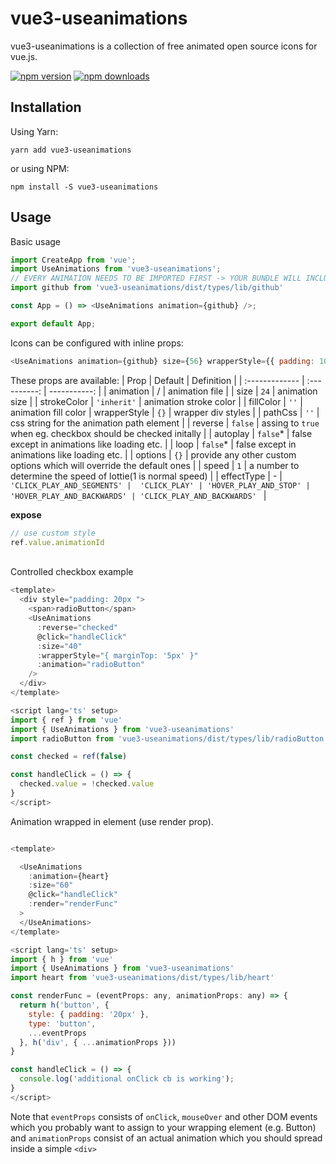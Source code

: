 # vue3-useanimations

vue3-useanimations is a collection of free animated open source icons for vue.js.

[![npm version](https://img.shields.io/npm/v/vue3-useanimations.svg?style=flat-square)](https://www.npmjs.com/package/vue3-useanimations) [![npm downloads](https://img.shields.io/npm/dm/vue3-useanimations.svg?style=flat-square)](https://www.npmjs.com/package/vue3-useanimations)

## Installation

Using Yarn:

```shell
yarn add vue3-useanimations
```

or using NPM:

```shell
npm install -S vue3-useanimations
```

## Usage

Basic usage

```javascript
import CreateApp from 'vue';
import UseAnimations from 'vue3-useanimations';
// EVERY ANIMATION NEEDS TO BE IMPORTED FIRST -> YOUR BUNDLE WILL INCLUDE ONLY WHAT IT NEEDS
import github from 'vue3-useanimations/dist/types/lib/github'

const App = () => <UseAnimations animation={github} />;

export default App;
```

Icons can be configured with inline props:

```javascript
<UseAnimations animation={github} size={56} wrapperStyle={{ padding: 100 }} />
```

These props are available:
| Prop           | Default      | Definition   |
| :------------- | :----------: | -----------: |
| animation   | / | animation file |
|  size | `24`   | animation size    |
|  strokeColor | `'inherit'`   | animation stroke color |
|  fillColor   | `''`          | animation fill color
|  wrapperStyle | `{}` | wrapper div styles |
|  pathCss | `''` | css string for the animation path element |
|  reverse | `false` | assing to `true` when eg. checkbox should be checked initally |
|  autoplay | `false`* | false except in animations like loading etc. |
|  loop | `false`* | false except in animations like loading etc. |
|  options | `{}` | provide any other custom options which will override the default ones |
|  speed | `1` | a number to determine the speed of lottie(1 is normal speed) |
|  effectType | - | `'CLICK_PLAY_AND_SEGMENTS' |  'CLICK_PLAY' | 'HOVER_PLAY_AND_STOP' | 'HOVER_PLAY_AND_BACKWARDS' | 'CLICK_PLAY_AND_BACKWARDS' ` |

**expose**

```javascript
// use custom style
ref.value.animationId
```

<br />
Controlled checkbox example  

```js
<template>
  <div style="padding: 20px ">
    <span>radioButton</span>
    <UseAnimations
      :reverse="checked"
      @click="handleClick"
      :size="40"
      :wrapperStyle="{ marginTop: '5px' }"
      :animation="radioButton"
    />
  </div>
</template>

<script lang='ts' setup>
import { ref } from 'vue'
import { UseAnimations } from 'vue3-useanimations'
import radioButton from 'vue3-useanimations/dist/types/lib/radioButton'

const checked = ref(false)

const handleClick = () => {
  checked.value = !checked.value
}
</script>

```

Animation wrapped in element (use render prop).

```javascript

<template>

  <UseAnimations
    :animation={heart}
    :size="60"
    @click="handleClick"
    :render="renderFunc"
  >
  </UseAnimations>
</template>

<script lang='ts' setup>
import { h } from 'vue'
import { UseAnimations } from 'vue3-useanimations'
import heart from 'vue3-useanimations/dist/types/lib/heart'

const renderFunc = (eventProps: any, animationProps: any) => {
  return h('button', {
    style: { padding: '20px' },
    type: 'button',
    ...eventProps
  }, h('div', { ...animationProps }))
}

const handleClick = () => {
  console.log('additional onClick cb is working');
}
</script>

```

 Note that `eventProps` consists of `onClick`, `mouseOver` and other DOM events which you probably want to assign to your wrapping element (e.g. Button) and `animationProps` consist of an actual animation which you should spread inside a simple `<div>`
  